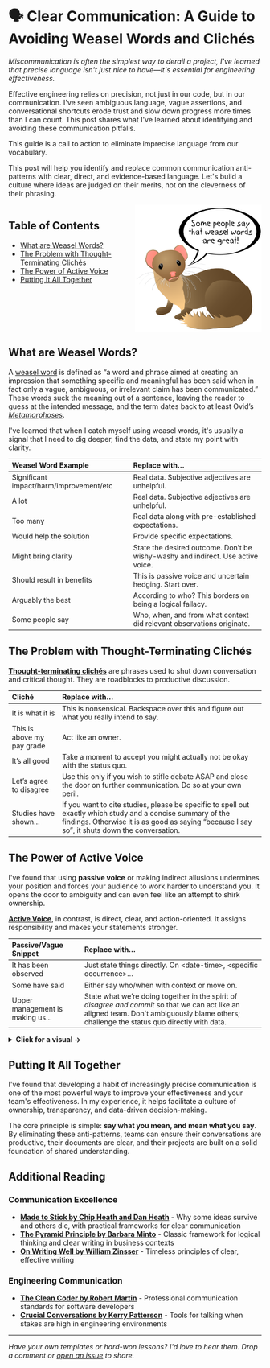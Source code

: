 # 🗣️ Clear Communication: A Guide to Avoiding Weasel Words and Clichés

*Miscommunication is often the simplest way to derail a project, I've learned that precise language isn't just nice to have—it's essential for engineering effectiveness.*

Effective engineering relies on precision, not just in our code, but in our communication. I've seen ambiguous language, vague assertions, and conversational shortcuts erode trust and slow down progress more times than I can count. This post shares what I've learned about identifying and avoiding these communication pitfalls.

This guide is a call to action to eliminate imprecise language from our vocabulary.

This post will help you identify and replace common communication anti-patterns with clear, direct, and evidence-based language. Let's build a culture where ideas are judged on their merits, not on the cleverness of their phrasing.

<div style="display: flex; align-items: flex-start; gap: 20px;">

<div style="flex: 1;">
  
## Table of Contents

- [What are Weasel Words?](#what-are-weasel-words)  
- [The Problem with Thought-Terminating Clichés](#the-problem-with-thought-terminating-clichés)  
- [The Power of Active Voice](#the-power-of-active-voice)  
- [Putting It All Together](#putting-it-all-together)

</div>

<div style="flex: 0 0 50%; text-align: right;">
  <img src="./img/9c692e2d-444f-4419-9d98-87e4f6fcaeab.png" alt="Visual" width="300" align="right" />
</div>

</div>

## What are Weasel Words?


A [weasel word](https://en.wikipedia.org/wiki/Weasel_word) is defined as “a word and phrase aimed at creating an impression that something specific and meaningful has been said when in fact only a vague, ambiguous, or irrelevant claim has been communicated.” These words suck the meaning out of a sentence, leaving the reader to guess at the intended message, and the term dates back to at least Ovid’s [_Metamorphoses_](https://en.wikipedia.org/wiki/Metamorphoses).

I've learned that when I catch myself using weasel words, it's usually a signal that I need to dig deeper, find the data, and state my point with clarity.

| Weasel Word Example | Replace with… |
| :--- | :--- |
| Significant impact/harm/improvement/etc | Real data. Subjective adjectives are unhelpful. |
| A lot | Real data. Subjective adjectives are unhelpful. |
| Too many | Real data along with pre-established expectations. |
| Would help the solution | Provide specific expectations. |
| Might bring clarity | State the desired outcome. Don’t be wishy-washy and indirect. Use active voice. |
| Should result in benefits | This is passive voice and uncertain hedging. Start over. |
| Arguably the best | According to who? This borders on being a logical fallacy. |
| Some people say | Who, when, and from what context did relevant observations originate. |

## The Problem with Thought-Terminating Clichés

**[Thought-terminating clichés](https://en.wikipedia.org/wiki/Thought-terminating_cliché)** are phrases used to shut down conversation and critical thought. They are roadblocks to productive discussion.

| Cliché | Replace with… |
| :--- | :--- |
| It is what it is | This is nonsensical. Backspace over this and figure out what you really intend to say. |
| This is above my pay grade | Act like an owner. |
| It’s all good | Take a moment to accept you might actually not be okay with the status quo. |
| Let’s agree to disagree | Use this only if you wish to stifle debate ASAP and close the door on further communication. Do so at your own peril. |
| Studies have shown… | If you want to cite studies, please be specific to spell out exactly which study and a concise summary of the findings. Otherwise it is as good as saying “because I say so”, it shuts down the conversation. |

## The Power of Active Voice

I've found that using **passive voice** or making indirect allusions undermines your position and forces your audience to work harder to understand you. It opens the door to ambiguity and can even feel like an attempt to shirk ownership.

[**Active Voice**](https://en.wikipedia.org/wiki/Active_voice), in contrast, is direct, clear, and action-oriented. It assigns responsibility and makes your statements stronger.

| Passive/Vague Snippet | Replace with… |
| :--- | :--- |
| It has been observed | Just state things directly. On \<date-time\>, \<specific occurrence\>… |
| Some have said | Either say who/when with context or move on. |
| Upper management is making us… | State what we’re doing together in the spirit of *disagree and commit* so that we can act like an aligned team. Don't ambiguously blame others; challenge the status quo directly with data. |

<details>
<summary><strong>Click for a visual →</strong></summary>

  ![](./img/fb31c010-ccbb-46fb-b22a-f1671289bd19.png)
Source: https://www.factoftheday1.com/p/may-5-use-active-voice

</details>

## Putting It All Together

I've found that developing a habit of increasingly precise communication is one of the most powerful ways to improve your effectiveness and your team's effectiveness. In my experience, it helps facilitate a culture of ownership, transparency, and data-driven decision-making.

The core principle is simple: **say what you mean, and mean what you say**. By eliminating these anti-patterns, teams can ensure their conversations are productive, their documents are clear, and their projects are built on a solid foundation of shared understanding.

## Additional Reading

### Communication Excellence
- **[Made to Stick by Chip Heath and Dan Heath](https://heathbrothers.com/books/made-to-stick/)** - Why some ideas survive and others die, with practical frameworks for clear communication
- **[The Pyramid Principle by Barbara Minto](https://www.barbaraminto.com/)** - Classic framework for logical thinking and clear writing in business contexts
- **[On Writing Well by William Zinsser](https://www.harpercollins.com/products/on-writing-well-william-zinsser)** - Timeless principles of clear, effective writing

### Engineering Communication
- **[The Clean Coder by Robert Martin](https://www.oreilly.com/library/view/the-clean-coder/9780137081073/)** - Professional communication standards for software developers
- **[Crucial Conversations by Kerry Patterson](https://cruciallearning.com/crucial-conversations-book/)** - Tools for talking when stakes are high in engineering environments

-----

*Have your own templates or hard-won lessons? I'd love to hear them. Drop a comment or [open an issue](https://github.com/bordenet/Engineering_Culture/issues/new) to share.*

